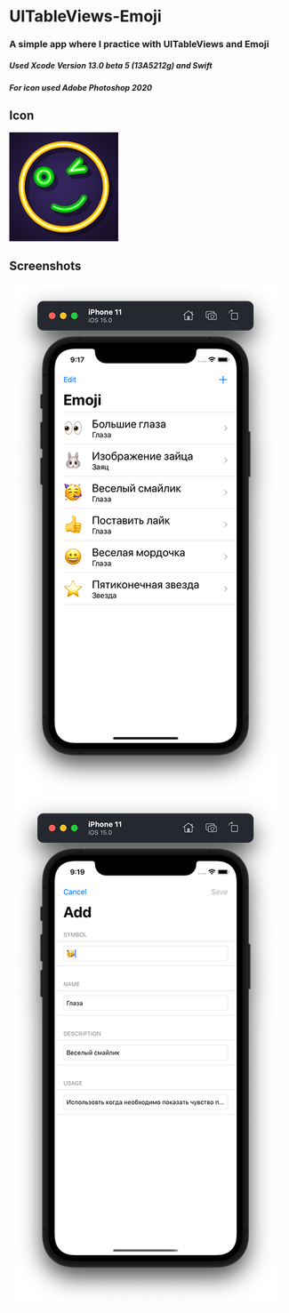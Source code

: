 # UITableViews-Emoji
### A simple app where I practice with UITableViews and Emoji
##### Used Xcode Version 13.0 beta 5 (13A5212g) and Swift
##### For icon used Adobe Photoshop 2020

## Icon
![Icon](https://github.com/Evgen-ios/UITableViews-Emoji/blob/main/Table%20Views/Assets.xcassets/AppIcon.appiconset/196.png?raw=true)

## Screenshots
![Screenshots](https://github.com/Evgen-ios/UITableViews-Emoji/blob/main/Table%20Views/Screenshots/1.png?raw=true)
![Screenshots](https://github.com/Evgen-ios/UITableViews-Emoji/blob/main/Table%20Views/Screenshots/2.png?raw=true)

